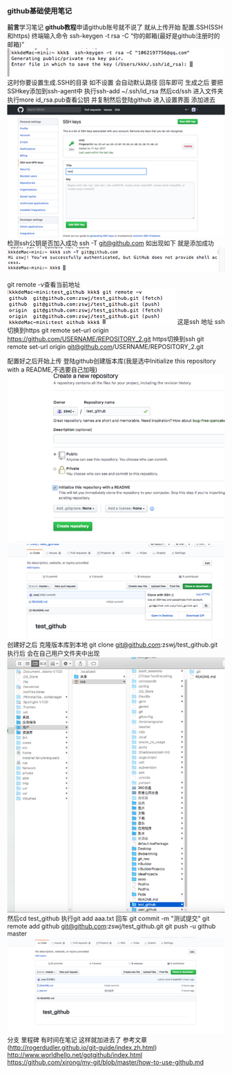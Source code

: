 
### github基础使用笔记


**前言**学习笔记
**github教程**申请github账号就不说了 就从上传开始
配置.SSH(SSH和https) 
终端输入命令 ssh-keygen -t rsa -C “你的邮箱(最好是github注册时的邮箱)”
![Alt text](./1492485653115.png)
这时你要设置生成.SSH的目录 如不设置 会自动默认路径 回车即可
生成之后 要把SSHkey添加到ssh-agent中
执行ssh-add ~/.ssh/id_rsa
然后cd/ssh 进入文件夹 执行more id_rsa.pub查看公钥 并复制然后登陆github 进入设置界面 添加进去![Alt text](./1492486085277.png)
检测ssh公钥是否加入成功
ssh -T git@github.com 如出现如下 就是添加成功
![Alt text](./1492486172591.png)

git remote -v查看当前地址
![Alt text](./1492493945781.png)
这是ssh 地址
ssh切换到https
git remote set-url origin https://github.com/USERNAME/REPOSITORY_2.git
https切换到ssh
git remote set-url origin git@github.com/USERNAME/REPOSITORY_2.git


配置好之后开始上传
登陆github创建版本库(我是选中Initialize this repository with a README,不选要自己加哦)
![Alt text](./1492486318613.png)
![Alt text](./1492486334664.png)
创建好之后 克隆版本库到本地
git clone git@github.com:zswj/test_github.git
执行后 会在自己用户文件夹中出现
![Alt text](./1492486561485.png)
然后cd test_github
执行git add aaa.txt 回车
git commit -m "测试提交"
git remote add github git@github.com:zswj/test_github.git
git push -u github master
![Alt text](./1492493611934.png)
分支 里程碑 有时间在笔记
这样就加进去了
参考文章
(http://rogerdudler.github.io/git-guide/index.zh.html)
http://www.worldhello.net/gotgithub/index.html
https://github.com/xirong/my-git/blob/master/how-to-use-github.md